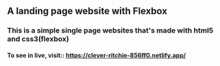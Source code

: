 ## A landing page website with Flexbox

### This is a simple single page websites that's made with html5 and css3(flexbox)
#### To see in live, visit:: https://clever-ritchie-856ff0.netlify.app/
